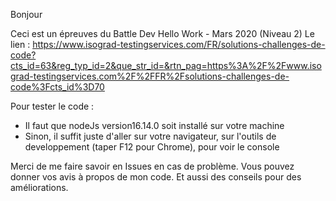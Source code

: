 
  Bonjour
  
Ceci est un épreuves du Battle Dev Hello Work - Mars 2020 (Niveau 2)
Le lien : https://www.isograd-testingservices.com/FR/solutions-challenges-de-code?cts_id=63&reg_typ_id=2&que_str_id=&rtn_pag=https%3A%2F%2Fwww.isograd-testingservices.com%2F%2FFR%2Fsolutions-challenges-de-code%3Fcts_id%3D70

Pour tester le code : 
  - Il faut que nodeJs version16.14.0 soit installé sur votre machine
  - Sinon, il suffit juste d'aller sur votre navigateur, sur l'outils de developpement (taper F12 pour Chrome), pour voir le console

Merci de me faire savoir en Issues en cas de problème.
Vous pouvez donner vos avis à propos de mon code. Et aussi des conseils pour des améliorations.

